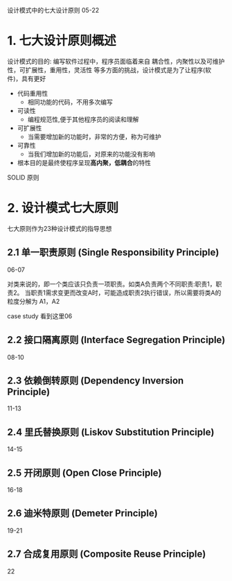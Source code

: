 设计模式中的七大设计原则
05-22

# 1. 七大设计原则概述

设计模式的目的:
编写软件过程中，程序员面临着来自 耦合性，内聚性以及可维护性，可扩展性，重用性，灵活性 等多方面的挑战，设计模式是为了让程序(软件)，具有更好
+ 代码重用性 
   + 相同功能的代码，不用多次编写
+ 可读性
  + 编程规范性,便于其他程序员的阅读和理解
+ 可扩展性 
  + 当需要增加新的功能时，非常的方便，称为可维护
+ 可靠性 
  + 当我们增加新的功能后，对原来的功能没有影响
+ 根本目的是最终使程序呈现**高内聚，低耦合**的特性

SOLID 原则

# 2. 设计模式七大原则
七大原则作为23种设计模式的指导思想


## 2.1 单一职责原则 (Single Responsibility Principle)
06-07

对类来说的，即一个类应该只负责一项职责。如类A负责两个不同职责:职责1，职责2。 当职责1需求变更而改变A时，可能造成职责2执行错误，所以需要将类A的粒度分解为 A1，A2

case study
看到这里06


## 2.2 接口隔离原则 (Interface Segregation Principle)
08-10

## 2.3 依赖倒转原则 (Dependency Inversion Principle)
11-13

## 2.4 里氏替换原则 (Liskov Substitution Principle)
14-15

## 2.5 开闭原则 (Open Close Principle)
16-18


## 2.6 迪米特原则 (Demeter Principle)
19-21


## 2.7 合成复用原则 (Composite Reuse Principle)
22